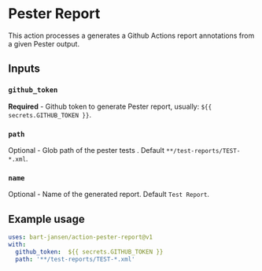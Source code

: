 # Pester Report

This action processes a  generates a Github Actions report annotations from a given Pester output.

## Inputs

### `github_token`

**Required** - Github token to generate Pester report, usually: `${{ secrets.GITHUB_TOKEN }}`.


### `path`

Optional - Glob path of the pester tests . Default `**/test-reports/TEST-*.xml`.

### `name`

Optional - Name of the generated report. Default `Test Report`.


## Example usage
```yml
uses: bart-jansen/action-pester-report@v1
with:
  github_token:  ${{ secrets.GITHUB_TOKEN }}
  path: '**/test-reports/TEST-*.xml'
```